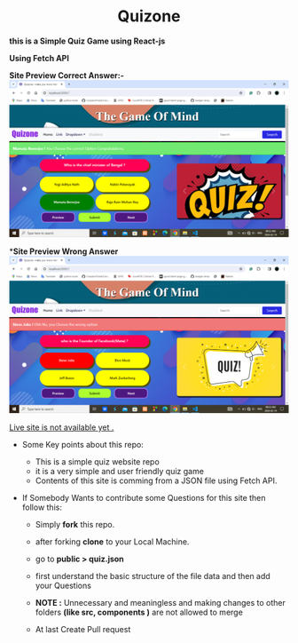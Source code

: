 <h1 align="center">Quizone </h1>

**this is a Simple Quiz Game using React-js**

**Using Fetch API**



**Site Preview Correct Answer:-**
<a href="#!">![Site Preview](./public/site-preview.png)</a>

***Site Preview Wrong Answer**
<a href="#!">![Site Preview](./public/wrong-ans-preview.png)</a>

<a href="#!" align="center">Live site is not available yet .</a>

- Some Key points about this repo:
   - This is a simple quiz website repo
   - it is a very simple and user friendly quiz game
   - Contents of this site is comming from a JSON file using Fetch API.

- If Somebody Wants to contribute some Questions for this site then follow this:
    - Simply **fork** this repo.
    - after forking **clone** to your Local Machine.
    - go to **public > quiz.json** 
    - first understand the basic structure of the file data and then add your Questions
    - **NOTE :** Unnecessary and meaningless and making changes to other folders **(like src, components )** are not allowed to merge

    - At last Create Pull request
